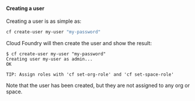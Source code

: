 #### Creating a user

Creating a user is as simple as:
```sh
cf create-user my-user "my-password"
```

Cloud Foundry will then create the user and show the result:

```
$ cf create-user my-user "my-password"
Creating user my-user as admin...
OK

TIP: Assign roles with 'cf set-org-role' and 'cf set-space-role'
```

Note that the user has been created, but they are not assigned to any org or space.
